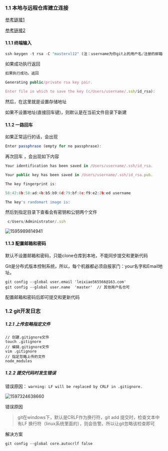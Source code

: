 ### 1.1 本地与远程仓库建立连接

[参考链接1](https://blog.csdn.net/qq_33442844/article/details/78491777 )

[参考链接2](https://www.cnblogs.com/tinyphp/p/5025311.html )

#### 1.1.1 终端输入

```js
ssh-keygen -t rsa -C "masterxl12" (注：username为你git上的用户名/注册的邮箱也可)
```

如果成功执行返回

```js
如果执行成功。返回

Generating public/private rsa key pair.

Enter file in which to save the key (c/Users/username/.ssh/id_rsa):
```

然后，在这里就是设置存储地址

如果不设置地址(直接回车键)，则默认是在当前文件目录下新建

#### 1.1.2  一路回车

如果正常运行的话，会出现

```js
Enter passphrase (empty for no passphrase):
```

再次回车 ，会出现如下内容

```js
Your identification has been saved in /Users/username/.ssh/id_rsa.

Your public key has been saved in /Users/username/.ssh/id_rsa.pub.

The key fingerprint is:

58:42:8b:58:ad:4b:b5:b9:6d:79:bf:8c:f9:e2:2b:ed username

The key's randomart image is:
```

然后到指定目录下查看会有密钥和公钥两个文件

```js
 c/Users/Administrator/.ssh
```

![1595989814941](C:\Users\ADMINI~1\AppData\Local\Temp\1595989814941.png)

#### 1.1.3 配置邮箱和密码

默认不设置邮箱和密码，只能clone仓库到本地，不能同步提交和更新代码

Git是分布式版本控制系统，所以，每个机器都必须自报家门：your名字和Email地址。 

```nginx 
git config --global user.email 'leixiao565566@163.com'
git config --global user.name  'master'  // 其他用户名也可
```

配置邮箱和密码后即可提交和更新代码



### 1.2  git开发日志

##### 1.2.1 上传忽略指定文件

```nginx
// 创建.gitignore文件
touch .gitignore
// 编辑.gitignore文件
vim .gitignore
// 指定忽略上传的文件
node_modules

```

##### 1.2.2  提交代码时发生错误

错误原因： `warning: LF will be replaced by CRLF in .gitignore.`

![1597324638660](C:\Users\ADMINI~1\AppData\Local\Temp\1597324638660.png)

错误原因

> git在windows下，默认是CRLF作为换行符，git add 提交时，检查文本中有LF 换行符（linux系统里面的），则会告警。所以让git忽略该检查即可 

解决方案

```nginx
git config --global core.autocrlf false
```

